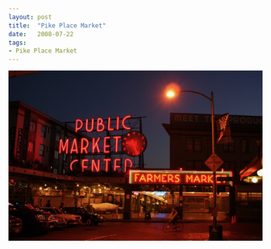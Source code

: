 ```yaml
---
layout: post
title:  "Pike Place Market"
date:   2008-07-22
tags:
- Pike Place Market
---
```

![Pike Place Market](/media/2008-07-22-Pike-Place-Market.jpeg)